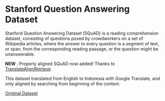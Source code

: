 # Stanford Question Answering Dataset

Stanford Question Answering Dataset (SQuAD) is a reading comprehension dataset, consisting of questions posed by crowdworkers on a set of Wikipedia articles, where the answer to every question is a segment of text, or span, from the corresponding reading passage, or the question might be unanswerable.

**NEW** : Properly aligned SQuAD now added! Thanks to [TranslateAlignRetrieve](https://github.com/ccasimiro88/TranslateAlignRetrieve).

This dataset translated from English to Indonesia with Google Translate, and only aligned by searching from beginning of the context.

[Original Dataset](https://rajpurkar.github.io/SQuAD-explorer/)
